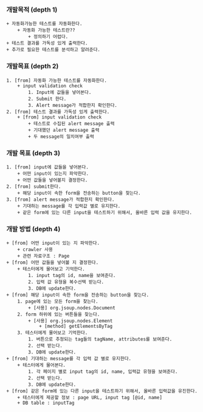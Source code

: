 ### 개발목적 (depth 1)
	+ 자동화가능한 테스트를 자동화한다.
		+ 자동화 가능한 테스트란??
			+ 정의하기 어렵다.
	+ 테스트 결과를 가독성 있게 출력한다.
	+ 추가로 필요한 테스트를 분석하고 알려준다.

### 개발목표 (depth 2)
	1. [from] 자동화 가능한 테스트를 자동화한다.
		+ input validation check
			1. Input에 값들을 넣어본다.
			2. Submit 한다.
			3. Alert message가 적합한지 확인한다.
	2. [from] 테스트 결과를 가독성 있게 출력한다.
		+ [from] input validation check
			+ 테스트로 수집된 alert message 출력
			+ 기대했던 alert message 출력
			+ 두 message의 일치여부 출력

### 개발 목표 (depth 3)
	1. [from] input에 값들을 넣어본다.
		+ 어떤 input이 있는지 파악한다.
		+ 어떤 값들을 넣어볼지 결정한다.
	2. [from] submit한다.
		+ 해당 input이 속한 form을 전송하는 button을 찾는다.
	3. [from] alert message가 적합한지 확인한다.
		+ 기대하는 message를 각 입력값 별로 유지한다.
		+ 같은 form에 있는 다른 input을 테스트하기 위해서, 올바른 입력 값을 유지한다.

### 개발 방법 (depth 4)
	+ [from] 어떤 input이 있는 지 파악한다.
		+ crawler 사용
		+ 관련 자료구조 : Page
	+ [from] 어떤 값들을 넣어볼 지 결정한다.
		+ 테스터에게 물어보고 기억한다.
			1. input tag의 id, name을 보여준다.
			2. 입력 값 유형을 복수선택 받는다.
			3. DB에 update한다.
	+ [from] 해당 input이 속한 form을 전송하는 button을 찾는다.
		1. page에 있는 모든 form을 찾는다.
			+ [사용] org.jsoup.nodes.Document
		2. form 하위에 있는 버튼들을 찾는다.
			+ [사용] org.jsoup.nodes.Element
				+ [method] getElementsByTag
		3. 테스터에게 물어보고 기억한다.
			1. 버튼으로 추정되는 tag들의 tagName, attributes를 보여준다.
			2. 선택 받는다.
			3. DB에 update한다.
	+ [from] 기대하는 message를 각 입력 값 별로 유지한다.
		+ 테스터에게 물어본다.
			1. 각 페이지 별로 input tag의 id, name, 입력값 유형을 보여준다.
			2. 선택 받는다.
			3. DB에 update한다.
	+ [from] 같은 form에 있는 다른 input을 테스트하기 위해서, 올바른 입력값을 유진한다.
		+ 테스터에게 제공할 정보 : page URL, input tag [@id, name]
		+ DB table : inputTag